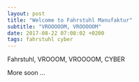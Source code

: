 ```yaml
---
layout: post
title: "Welcome to Fahrstuhl Manufaktur"
subtitle: "VROOOOOM, VROOOOOM"
date: 2017-08-22 07:08:02 +0200 
tags: fahrstuhl cyber
---
```

Fahrstuhl, VROOOM, VROOOOM, CYBER

More soon ...

